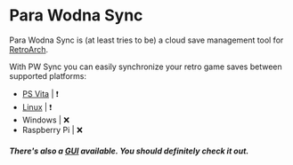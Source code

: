 # Para Wodna Sync

Para Wodna Sync is (at least tries to be) a cloud save management tool for [RetroArch](https://www.retroarch.com/).

With PW Sync you can easily synchronize your retro game saves between supported platforms:
- [PS Vita](https://github.com/PW-Sync/pwsync-vita) | ❗
- [Linux](https://github.com/PW-Sync/pwsync-linux) | ❗
- Windows | ❌
- Raspberry Pi | ❌

##### There's also a [GUI](https://github.com/PW-Sync/ciekly_lod) available. You should definitely check it out.
